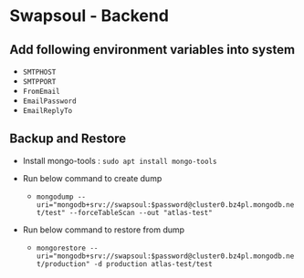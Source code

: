 # Swapsoul - Backend

## Add following environment variables into system
- `SMTPHOST`
- `SMTPPORT`
- `FromEmail`
- `EmailPassword`
- `EmailReplyTo`

## Backup and Restore
- Install mongo-tools : `sudo apt install mongo-tools`
- Run below command to create dump
    - `mongodump --uri="mongodb+srv://swapsoul:$password@cluster0.bz4pl.mongodb.net/test" --forceTableScan --out "atlas-test"`

- Run below command to restore from dump
    - `mongorestore --uri="mongodb+srv://swapsoul:$password@cluster0.bz4pl.mongodb.net/production" -d production atlas-test/test`
